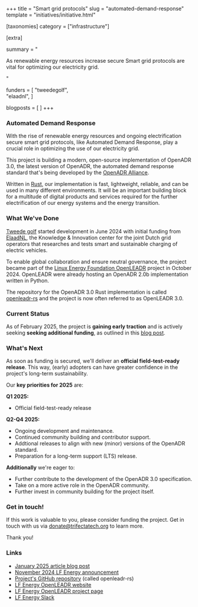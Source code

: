 +++
title = "Smart grid protocols"
slug = "automated-demand-response"
template = "initiatives/initiative.html"

[taxonomies]
category = ["infrastructure"]

[extra]

summary = "<p>As renewable energy resources increase secure Smart grid protocols are vital for optimizing our electricity grid.</p>"

funders = [
 "tweedegolf",   
 "elaadnl",
]

blogposts = [
]
+++

### Automated Demand Response

With the rise of renewable energy resources and ongoing electrification secure smart grid protocols, like Automated Demand Response, play a crucial role in optimizing the use of our electricity grid. 

This project is building a modern, open-source implementation of OpenADR 3.0, the latest version of OpenADR, the automated demand response standard that's being developed by the [OpenADR Alliance](https://www.openadr.org/).

Written in [Rust](https://www.rust-lang.org/), our implementation is fast, lightweight, reliable, and can be used in many different environments. It will be an important building block for a multitude of digital products and services required for the further electrification of our energy systems and the energy transition.

### What We've Done

[Tweede golf](https://tweedegolf.nl/en) started development in June 2024 with initial funding from [ElaadNL](https://elaad.nl/en/), the Knowledge & Innovation center for the joint Dutch grid operators that researches and tests smart and sustainable charging of electric vehicles.

To enable global collaboration and ensure neutral governance, the project became part of the [Linux Energy Foundation OpenLEADR](https://lfenergy.org/projects/openleadr/) project  in October 2024. OpenLEADR were already hosting an OpenADR 2.0b implementation written in Python.

The repository for the OpenADR 3.0 Rust implementation is called [openleadr-rs](https://github.com/OpenLEADR/openleadr-rs) and the project is now often referred to as OpenLEADR 3.0.

### Current Status

As of February 2025, the project is **gaining early traction** and is actively seeking **seeking additional funding**, as outlined in this [blog post](https://tweedegolf.nl/en/blog/146/openleadr-3-0-initial-traction-and-future-plans).

### What's Next

As soon as funding is secured, we'll deliver an **official field-test-ready release**. This way, (early) adopters can have greater confidence in the project's long-term sustainability.

Our **key priorities for 2025** are:

**Q1 2025:**

+ Official field-test-ready release 

**Q2-Q4 2025:**

+ Ongoing development and maintenance.
+ Continued community building and contributor support.
+ Addtional releases to align with new (minor) versions of the OpenADR standard.
+ Preparation for a long-term support (LTS) release.

**Additionally** we're eager to:

+ Further contribute to the development of the OpenADR 3.0 specification.
+ Take on a more active role in the OpenADR community.
+ Further invest in community building for the project itself.

### Get in touch!

If this work is valuable to you, please consider funding the project. Get in touch with us via <a href="mailto:donate@trifectatech.org">donate@trifectatech.org</a> to learn more.

Thank you!

### Links

- [January 2025 article blog post](https://tweedegolf.nl/en/blog/146/openleadr-3-0-initial-traction-and-future-plans)
- [November 2024 LF Energy announcement](https://lfenergy.org/rust-implementation-of-openadr-3-0-becomes-part-of-openleadr/)
- [Project's GitHub repository](https://github.com/OpenLEADR/openleadr-rs) (called openleadr-rs)
- [LF Energy OpenLEADR website](https://openleadr.org/)
- [LF Energy OpenLEADR project page](https://lfenergy.org/projects/openleadr/)
- [LF Energy Slack](https://lfenergy.slack.com/archives/C045K9YGX52)
